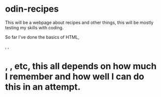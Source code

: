 # odin-recipes

This will be a webpage about recipes and other things, this will be mostly testing my skills with coding.

So far I've done the basics of HTML, <p>, <img>, <h1>, <a>, <strong> etc, this all depends on how much I remember and how well I can do this in an attempt.